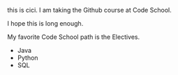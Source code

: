 this is cici.  I am taking the Github course at Code School.

I hope this is long enough.

My favorite Code School path is the Electives.

* Java
* Python
* SQL
